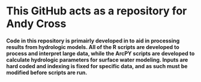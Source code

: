 # This GitHub acts as a repository for Andy Cross
#### Code in this repository is primairly developed in to aid in processing results from hydrologic models. All of the R scripts are developed to process and interpret large data, while the ArcPY scripts are developed to calculate hydrologic parameters for surface water modeling. Inputs are hard coded and indexing is fixed for specific data, and as such must be modified before scripts are run. 
